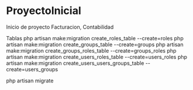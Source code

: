 # ProyectoInicial
Inicio de proyecto Facturacion, Contabilidad



Tablas
php artisan make:migration create_roles_table --create=roles
php artisan make:migration create_groups_table --create=groups
php artisan make:migration create_groups_roles_table --create=groups_roles
php artisan make:migration create_users_roles_table --create=users_roles
php artisan make:migration create_users_users_groups_table --create=users_groups

php artisan migrate 
